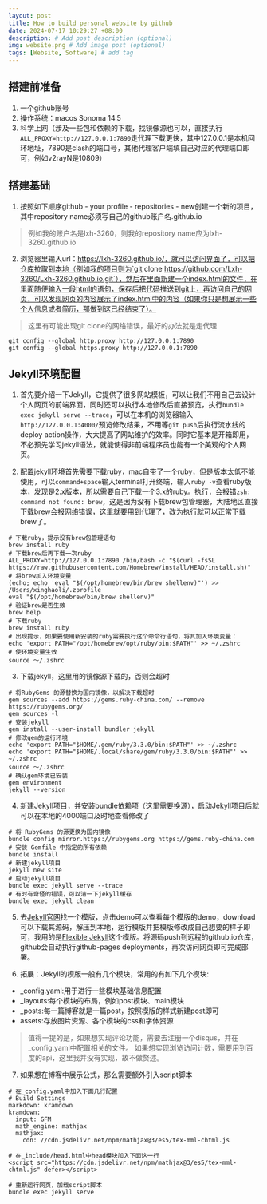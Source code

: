 ```yaml
---
layout: post
title: How to build personal website by github
date: 2024-07-17 10:29:27 +08:00
description: # Add post description (optional)
img: website.png # Add image post (optional)
tags: [Website, Software] # add tag
---
```


## 搭建前准备
1. 一个github账号
2. 操作系统：macos Sonoma 14.5
3. 科学上网（涉及一些包和依赖的下载，找镜像源也可以，直接执行`ALL_PROXY=http://127.0.0.1:7890`走代理下载更快，其中127.0.0.1是本机回环地址，7890是clash的端口号，其他代理客户端填自己对应的代理端口即可，例如v2rayN是10809）

<!-- ![Macbook]({{site.baseurl}}/assets/img/mac.jpg) -->

## 搭建基础
1. 按照如下顺序github - your profile - repositories - new创建一个新的项目，其中repository name必须写自己的github账户名.github.io
>例如我的账户名是lxh-3260，则我的repository name应为lxh-3260.github.io

2. 浏览器里输入url：https://lxh-3260.github.io/，就可以访问界面了，可以把仓库拉取到本地（例如我的项目则为`git clone https://github.com/Lxh-3260/Lxh-3260.github.io.git`），然后在里面新建一个index.html的文件，在里面随便输入一段html的语句，保存后把代码推送到git上，再访问自己的网页，可以发现网页的内容展示了index.html中的内容（如果你只是想展示一些个人信息或者简历，那做到这已经结束了）。
>这里有可能出现git clone的网络错误，最好的办法就是走代理
```shell
git config --global http.proxy http://127.0.0.1:7890
git config --global https.proxy http://127.0.0.1:7890
```

## Jekyll环境配置
1. 首先要介绍一下Jekyll，它提供了很多网站模板，可以让我们不用自己去设计个人网页的前端界面，同时还可以执行本地修改后直接预览，执行`bundle exec jekyll serve --trace`，可以在本机的浏览器输入`http://127.0.0.1:4000/`预览修改结果，不用等`git push`后执行流水线的deploy action操作，大大提高了网站维护的效率。同时它基本是开箱即用，不必预先学习jekyll语法，就能使得非前端程序员也能有一个美观的个人网页。

2. 配置jekyll环境首先需要下载ruby，mac自带了一个ruby，但是版本太低不能使用，可以`command+space`输入terminal打开终端，输入`ruby -v`查看ruby版本，发现是2.x版本，所以需要自己下载一个3.x的ruby。执行，会报错`zsh: command not found: brew`，这是因为没有下载brew包管理器，大陆地区直接下载brew会报网络错误，这里就要用到代理了，改为执行就可以正常下载brew了。
```shell
# 下载ruby，提示没有brew包管理语句
brew install ruby
# 下载brew后再下载一次ruby
ALL_PROXY=http://127.0.0.1:7890 /bin/bash -c "$(curl -fsSL https://raw.githubusercontent.com/Homebrew/install/HEAD/install.sh)"
# 将brew加入环境变量
(echo; echo 'eval "$(/opt/homebrew/bin/brew shellenv)"') >> /Users/xinghaoli/.zprofile
eval "$(/opt/homebrew/bin/brew shellenv)"
# 验证brew是否生效
brew help
# 下载ruby
brew install ruby
# 出现提示，如果要使用新安装的ruby需要执行这个命令行语句，将其加入环境变量：
echo 'export PATH="/opt/homebrew/opt/ruby/bin:$PATH"' >> ~/.zshrc
# 使环境变量生效
source ～/.zshrc
```

3. 下载jekyll，这里用的镜像源下载的，否则会超时
```shell
# 将RubyGems 的源替换为国内镜像，以解决下载超时
gem sources --add https://gems.ruby-china.com/ --remove https://rubygems.org/
gem sources -l
# 安装jekyll
gem install --user-install bundler jekyll
# 修改gem的运行环境
echo 'export PATH="$HOME/.gem/ruby/3.3.0/bin:$PATH"' >> ~/.zshrc
echo 'export PATH="$HOME/.local/share/gem/ruby/3.3.0/bin:$PATH"' >> ~/.zshrc
source ～/.zshrc
# 确认gem环境已安装
gem environment
jekyll --version
```

4. 新建Jekyll项目，并安装bundle依赖项（这里需要换源），启动Jekyll项目后就可以在本地的4000端口及时地查看修改了
```shell
# 将 RubyGems 的源更换为国内镜像
bundle config mirror.https://rubygems.org https://gems.ruby-china.com
# 安装 Gemfile 中指定的所有依赖
bundle install
# 新建jekyll项目
jekyll new site
# 启动jekyll项目
bundle exec jekyll serve --trace
# 有时有奇怪的错误，可以清一下jekyll缓存
bundle exec jekyll clean
```

5. 去[Jekyll官网](http://jekyllthemes.org/)找一个模版，点击demo可以查看每个模版的demo，download可以下载其源码，解压到本地，运行模版并把模版修改成自己想要的样子即可，我用的是[Flexible Jekyll](http://jekyllthemes.org/themes/flexible-jekyll/)这个模版。将源码push到远程的github.io仓库，github会自动执行github-pages deployments，再次访问网页即可完成部署。

6. 拓展：Jekyll的模版一般有几个模块，常用的有如下几个模块:
* _config.yaml:用于进行一些模块基础信息配置
* _layouts:每个模块的布局，例如post模块、main模块
* _posts:每一篇博客就是一篇post，按照模版的样式新建post即可
* assets:存放图片资源、各个模块的css和字体资源
>值得一提的是，如果想实现评论功能，需要去注册一个disqus，并在_config.yaml中配置相关的文件。
如果想实现浏览访问计数，需要用到百度的api，这里我并没有实现，故不做赘述。

7. 如果想在博客中展示公式，那么需要额外引入script脚本

```shell
# 在_config.yaml中加入下面几行配置
# Build Settings
markdown: kramdown
kramdown:
  input: GFM
  math_engine: mathjax
  mathjax:
    cdn: //cdn.jsdelivr.net/npm/mathjax@3/es5/tex-mml-chtml.js

# 在_include/head.html中head模块加入下面这一行
<script src="https://cdn.jsdelivr.net/npm/mathjax@3/es5/tex-mml-chtml.js" defer></script>

# 重新运行网页，加载script脚本
bundle exec jekyll serve
```